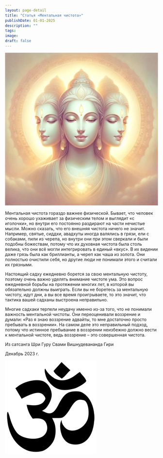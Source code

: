 ```yaml
---
layout: page-detail
title: "Статья «Ментальная чистота»"
publishDate: 01-01-2025
description: ""
tags:
image:
draft: false
---
```


  
![](/upload/medialibrary/cc0/cc04e0c7668969b324a320ac6786d82a.jpg)  

  
 Ментальная чистота гораздо важнее физической. Бывает, что человек очень хорошо ухаживает за физическим телом и выглядит «с иголочки», но внутри его постоянно раздирают на части нечистые мысли. Можно сказать, что его внешняя чистота ничего не значит. Например, святые, сиддхи, авадхуты иногда валялись в грязи, ели с собаками, пили из черепа, но внутри они при этом сверкали и были подобны божествам, потому что их духовная чистота была столь велика, что они всё могли интегрировать в единый «вкус». В их видении даже грязь была как бриллианты, а череп как чаша из золота. Они полностью очистили себя, но другие люди не понимали этого и считали их грязными.

 Настоящий садху ежедневно борется за свою ментальную чистоту, поэтому очень важно уделять внимание чистоте ума. Это вопрос ежедневной борьбы на протяжении многих лет, в которой вы обязательно должны выиграть. Если вы не боретесь за ментальную чистоту, идут дни, а вы все время проигрываете, то это значит, что тактика вашей садханы выстроена неправильно.

 Многие садхаки терпели неудачу именно из-за того, что не понимали важность ментальной чистоты. Они переоценивали воззрение и думали: «Раз я знаю воззрение адвайты, то мне достаточно просто пребывать в воззрении». На самом деле это неправильный подход, потому что истинное пребывание в воззрении неизбежно должно вести к ментальной чистоте, ведь воззрение – это совершенная чистота.

  
 Из сатсанга Шри Гуру Свами Вишнудевананда Гири

 Декабрь 2023 г.

![Ом](/upload/medialibrary/4e5/4e59138d7f13f8137afb77ab8ee41988.png) 
